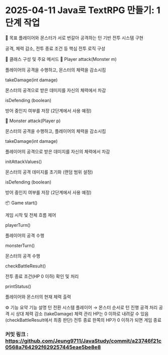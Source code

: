 # 2025-04-11 Java로 TextRPG 만들기: 1단계 작업

🎯 목표
플레이어와 몬스터가 서로 번갈아 공격하는 턴 기반 전투 시스템 구현

공격, 체력 감소, 전투 종료 조건 등 핵심 전투 로직 구성

🧩 클래스 구성 및 주요 메서드
👤 Player
attack(Monster m)

플레이어의 공격을 수행하고, 몬스터의 체력을 감소시킴

takeDamage(int damage)

몬스터의 공격으로 받은 데미지를 자신의 체력에서 차감

isDefending (boolean)

방어 중인지 여부를 저장 (2단계에서 사용 예정)

👹 Monster
attack(Player p)

몬스터의 공격을 수행하고, 플레이어의 체력을 감소시킴

takeDamage(int damage)

플레이어의 공격으로 받은 데미지를 자신의 체력에서 차감

initAttackValues()

몬스터의 공격 데미지를 초기화 (랜덤 범위 설정)

isDefending (boolean)

방어 중인지 여부를 저장 (2단계에서 사용 예정)

📦 Game
start()

게임 시작 및 전체 흐름 제어

playerTurn()

플레이어의 공격 수행

monsterTurn()

몬스터의 공격 수행

checkBattleResult()

전투 종료 조건(HP 0 이하) 확인 및 처리

printStatus()

플레이어와 몬스터의 현재 체력 출력

⚙️ 기능 요약
기능	설명
턴 전환 시스템	플레이어 → 몬스터 순서로 턴 진행
공격 처리	공격 시 상대 체력 감소 (takeDamage)
체력 관리	HP는 0 이하로 내려갈 수 있음 (checkBattleResult에서 최종 판단)
전투 종료	한쪽의 HP가 0 이하가 되면 게임 종료

### 커밋 링크 : https://github.com/Jeung9711/JavaStudy/commit/a23746f21c0568a764292f629257445eae5be8e8